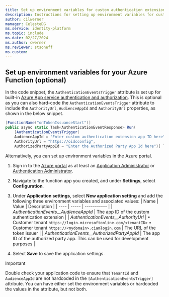 ```yaml
---
title: Set up environment variables for custom authentication extensions in the Azure portal
description: Instructions for setting up environment variables for custom authentication extensions in the Azure portal.
author: cilwerner
manager: CelesteDG
ms.service: identity-platform
ms.topic: include
ms.date: 02/27/2024
ms.author: cwerner
ms.reviewer: stsoneff
ms.custom:
---
```


## Set up environment variables for your Azure Function (optional)

In the code snippet, the `AuthenticationEventsTrigger` attribute is set up for built-in [Azure App service authentication and authorization](/azure/app-service/overview-authentication-authorization). This is optional as you can also hard-code the `AuthenticationEventsTrigger` attribute to include the `AuthorityUrl`, `AudienceAppId` and `AuthorityUrl` properties, as shown in the below snippet.

```csharp
[FunctionName("onTokenIssuanceStart")]
public async static Task<AuthenticationEventResponse> Run(
    [AuthenticationEventsTrigger(
    AudienceAppId = "Enter custom authentication extension app ID here",
    AuthorityUrl = "https://oidcconfig",
    AuthorizedPartyAppId = "Enter the Authorized Party App Id here")] TokenIssuanceStartRequest request, ILogger log) 
```

Alternatively, you can set up environment variables in the Azure portal.

1. Sign in to the [Azure portal](https://portal.azure.com) as at least an [Application Administrator](~/identity/role-based-access-control/permissions-reference.md#application-developer) or [Authentication Administrator](~/identity/role-based-access-control/permissions-reference.md#authentication-administrator).
1. Navigate to the function app you created, and under **Settings**, select **Configuration**.
1. Under **Application settings**, select **New application setting** and add the following three environment variables and associated values:
   | Name | Value | Description |
   | ---- | ----- | ----------- |
   | *AuthenticationEvents__AudienceAppId* | The app ID of the custom authentication extension |
   | *AuthenticationEvents__AuthorityUrl* | &#8226; Customer tenant `https://login.microsoftonline.com/<tenantID>`
                                            &#8226; Customer tenant `https://<mydomain>.ciamlogin.com` | The URL of the token issuer | 
   | *AuthenticationEvents__AuthorizedPartyAppId* | The app ID of the authorized party app. This can be used for development purposes | 

1. Select **Save** to save the application settings.

> [!IMPORTANT]
> 
> Double check your application code to ensure that `TenantId` and `AudienceAppId` are not hardcoded in the `[AuthenticationEventsTrigger]` attribute. You can have either set the environment variables or hardcoded the values in the attribute, but not both.